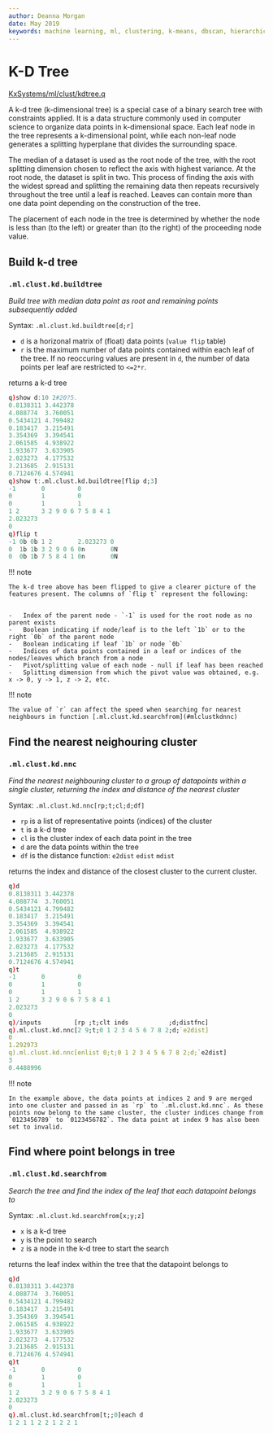```yaml
---
author: Deanna Morgan
date: May 2019
keywords: machine learning, ml, clustering, k-means, dbscan, hierarchical, cure
---
```


# <i class="fas fa-share-alt"></i> K-D Tree

<i class="fab fa-github"></i>
[KxSystems/ml/clust/kdtree.q](https://github.com/kxsystems/ml/clust/kdtree.q)

A k-d tree (k-dimensional tree) is a special case of a binary search tree with constraints applied. It is a data structure commonly used in computer science to organize data points in k-dimensional space. Each leaf node in the tree represents a k-dimensional point, while each non-leaf node generates a splitting hyperplane that divides the surrounding space.

The median of a dataset is used as the root node of the tree, with the root splitting dimension chosen to reflect the axis with highest variance. At the root node, the dataset is split in two. This process of finding the axis with the widest spread and splitting the remaining data then repeats recursively throughout the tree until a leaf is reached. Leaves can contain more than one data point depending on the construction of the tree.

The placement of each node in the tree is determined by whether the node is less than (to the left) or greater than (to the right) of the proceeding node value.

## Build k-d tree

### `.ml.clust.kd.buildtree`

_Build tree with median data point as root and remaining points subsequently added_

Syntax: `.ml.clust.kd.buildtree[d;r]`

-   `d` is a horizonal matrix of (float) data points (`value flip` table)
-   `r` is the maximum number of data points contained within each leaf of the tree. If no reoccuring values are present in `d`, the number of data points per leaf are restricted to `<=2*r`. 

returns a k-d tree

```q
q)show d:10 2#20?5.
0.8138311 3.442378
4.088774  3.760051
0.5434121 4.799482
0.183417  3.215491
3.354369  3.394541
2.061585  4.938922
1.933677  3.633905
2.023273  4.177532
3.213685  2.915131
0.7124676 4.574941
q)show t:.ml.clust.kd.buildtree[flip d;3]
-1       0         0        
0        1         0        
0        1         1        
1 2      3 2 9 0 6 7 5 8 4 1
2.023273                    
0                           
q)flip t
-1 0b 0b 1 2       2.023273 0 
0  1b 1b 3 2 9 0 6 0n       0N
0  0b 1b 7 5 8 4 1 0n       0N
```

!!! note

	The k-d tree above has been flipped to give a clearer picture of the features present. The columns of `flip t` represent the following:


	-   Index of the parent node - `-1` is used for the root node as no parent exists
	-   Boolean indicating if node/leaf is to the left `1b` or to the right `0b` of the parent node
	-   Boolean indicating if leaf `1b` or node `0b`
	-   Indices of data points contained in a leaf or indices of the nodes/leaves which branch from a node 
	-   Pivot/splitting value of each node - null if leaf has been reached
	-   Splitting dimension from which the pivot value was obtained, e.g. x -> 0, y -> 1, z -> 2, etc.


!!! note

	The value of `r` can affect the speed when searching for nearest neighbours in function [.ml.clust.kd.searchfrom](#mlclustkdnnc)


## Find the nearest neighouring cluster

### `.ml.clust.kd.nnc`

_Find the nearest neighbouring cluster to a group of datapoints within a single cluster, returning the index and distance of the nearest cluster_

Syntax: `.ml.clust.kd.nnc[rp;t;cl;d;df]`

-   `rp` is a list of representative points (indices) of the cluster
-   `t` is a k-d tree
-   `cl` is the cluster index of each data point in the tree
-   `d` are the data points within the tree
-   `df` is the distance function: `e2dist` `edist` `mdist`

returns the index and distance of the closest cluster to the current cluster.

```q
q)d
0.8138311 3.442378
4.088774  3.760051
0.5434121 4.799482
0.183417  3.215491
3.354369  3.394541
2.061585  4.938922
1.933677  3.633905
2.023273  4.177532
3.213685  2.915131
0.7124676 4.574941
q)t
-1       0         0        
0        1         0        
0        1         1        
1 2      3 2 9 0 6 7 5 8 4 1
2.023273                    
0          
q)/inputs         [rp ;t;clt inds           ;d;distfnc]
q).ml.clust.kd.nnc[2 9;t;0 1 2 3 4 5 6 7 8 2;d;`e2dist]
0
1.292973
q).ml.clust.kd.nnc[enlist 0;t;0 1 2 3 4 5 6 7 8 2;d;`e2dist]
3
0.4488996
```

!!! note

	In the example above, the data points at indices 2 and 9 are merged into one cluster and passed in as `rp` to `.ml.clust.kd.nnc`. As these points now belong to the same cluster, the cluster indices change from `0123456789` to `0123456782`. The data point at index 9 has also been set to invalid.

## Find where point belongs in tree

### `.ml.clust.kd.searchfrom`

_Search the tree and find the index of the leaf that each datapoint belongs to_

Syntax: `.ml.clust.kd.searchfrom[x;y;z]`

-   `x` is a k-d tree
-   `y` is the point to search
-   `z` is a node in the k-d tree to start the search

returns the leaf index within the tree that the datapoint belongs to

```q
q)d
0.8138311 3.442378
4.088774  3.760051
0.5434121 4.799482
0.183417  3.215491
3.354369  3.394541
2.061585  4.938922
1.933677  3.633905
2.023273  4.177532
3.213685  2.915131
0.7124676 4.574941
q)t
-1       0         0
0        1         0
0        1         1
1 2      3 2 9 0 6 7 5 8 4 1
2.023273
0
q).ml.clust.kd.searchfrom[t;;0]each d
1 2 1 1 2 2 1 2 2 1
```
